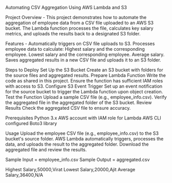 Automating CSV Aggregation Using AWS Lambda and S3

Project Overview -
This project demonstrates how to automate the aggregation of employee data from a CSV file uploaded to an AWS S3 bucket. The Lambda function processes the file, calculates key salary metrics, and uploads the results back to a designated S3 folder.

Features -
Automatically triggers on CSV file uploads to S3.
Processes employee data to calculate:
Highest salary and the corresponding employee.
Lowest salary and the corresponding employee.
Average salary.
Saves aggregated results in a new CSV file and uploads it to an S3 folder.


Steps to Deploy
Set Up the S3 Bucket
Create an S3 bucket with folders for the source files and aggregated results.
Prepare Lambda Function
Write the code as shared in this project.
Ensure the function has sufficient IAM roles with access to S3.
Configure S3 Event Trigger
Set up an event notification for the source bucket to trigger the Lambda function upon object creation.
Test the Function
Upload a sample CSV file (e.g., employee_info.csv).
Verify the aggregated file in the aggregated folder of the S3 bucket.
Review Results
Check the aggregated CSV file to ensure accuracy.


Prerequisites
Python 3.x
AWS account with IAM role for Lambda
AWS CLI configured
Boto3 library

Usage
Upload the employee CSV file (e.g., employee_info.csv) to the S3 bucket's source folder.
AWS Lambda automatically triggers, processes the data, and uploads the result to the aggregated folder.
Download the aggregated file and review the results.


Sample Input = employee_info.csv
Sample Output = aggregated.csv



Highest Salary,50000,Virat
Lowest Salary,20000,Ajit
Average Salary,36400,N/A



